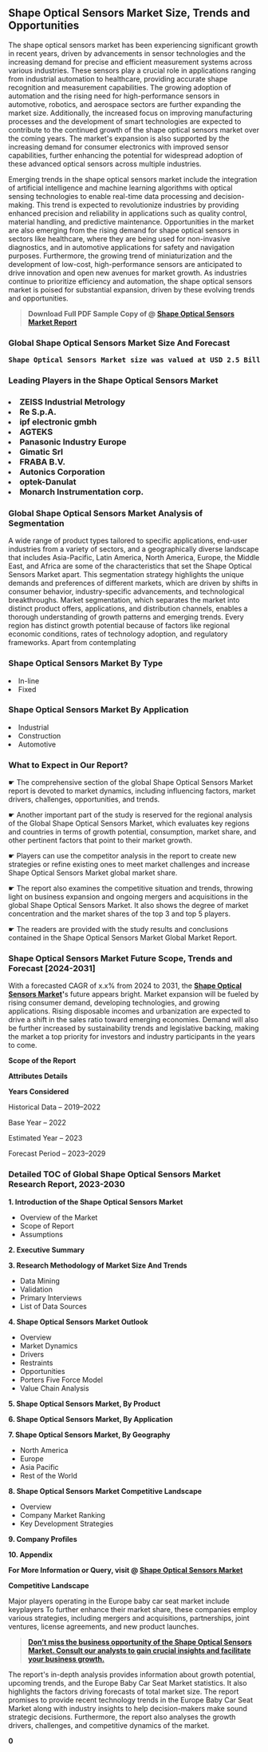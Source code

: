 <p><h2>Shape Optical Sensors Market Size, Trends and Opportunities</h2><p>The shape optical sensors market has been experiencing significant growth in recent years, driven by advancements in sensor technologies and the increasing demand for precise and efficient measurement systems across various industries. These sensors play a crucial role in applications ranging from industrial automation to healthcare, providing accurate shape recognition and measurement capabilities. The growing adoption of automation and the rising need for high-performance sensors in automotive, robotics, and aerospace sectors are further expanding the market size. Additionally, the increased focus on improving manufacturing processes and the development of smart technologies are expected to contribute to the continued growth of the shape optical sensors market over the coming years. The market's expansion is also supported by the increasing demand for consumer electronics with improved sensor capabilities, further enhancing the potential for widespread adoption of these advanced optical sensors across multiple industries.</p><p>Emerging trends in the shape optical sensors market include the integration of artificial intelligence and machine learning algorithms with optical sensing technologies to enable real-time data processing and decision-making. This trend is expected to revolutionize industries by providing enhanced precision and reliability in applications such as quality control, material handling, and predictive maintenance. Opportunities in the market are also emerging from the rising demand for shape optical sensors in sectors like healthcare, where they are being used for non-invasive diagnostics, and in automotive applications for safety and navigation purposes. Furthermore, the growing trend of miniaturization and the development of low-cost, high-performance sensors are anticipated to drive innovation and open new avenues for market growth. As industries continue to prioritize efficiency and automation, the shape optical sensors market is poised for substantial expansion, driven by these evolving trends and opportunities.</p></p><blockquote id="" class=""><strong>Download Full PDF Sample Copy of @&nbsp;<a href="https://www.verifiedmarketreports.com/download-sample/?rid=305014&utm_source=GitHub-feb&utm_medium=260" target="_blank">Shape Optical Sensors Market Report</a>&nbsp;&nbsp;</strong></blockquote><h3 id="" class=""><strong>Global&nbsp;Shape Optical Sensors Market Size And Forecast</strong></h3><pre class="reader-text-block__code-block"><strong>Shape Optical Sensors Market size was valued at USD 2.5 Billion in 2022 and is projected to reach USD 6.5 Billion by 2030, growing at a CAGR of 12.5% from 2024 to 2030.</strong></pre><h3 id="" class="">Leading Players in the&nbsp;Shape Optical Sensors Market</h3><h3 class=""></Li><Li>ZEISS Industrial Metrology</Li><Li> Re S.p.A.</Li><Li> ipf electronic gmbh</Li><Li> AGTEKS</Li><Li> Panasonic Industry Europe</Li><Li> Gimatic Srl</Li><Li> FRABA B.V.</Li><Li> Autonics Corporation</Li><Li> optek-Danulat</Li><Li> Monarch Instrumentation corp.</h3><h3 id="" class="">Global&nbsp;Shape Optical Sensors Market Analysis of Segmentation</h3><p id="" class="">A wide range of product types tailored to specific applications, end-user industries from a variety of sectors, and a geographically diverse landscape that includes Asia-Pacific, Latin America, North America, Europe, the Middle East, and Africa are some of the characteristics that set the Shape Optical Sensors Market apart. This segmentation strategy highlights the unique demands and preferences of different markets, which are driven by shifts in consumer behavior, industry-specific advancements, and technological breakthroughs. Market segmentation, which separates the market into distinct product offers, applications, and distribution channels, enables a thorough understanding of growth patterns and emerging trends. Every region has distinct growth potential because of factors like regional economic conditions, rates of technology adoption, and regulatory frameworks. Apart from contemplating</p><h3 id="" class="">Shape Optical Sensors Market&nbsp;By Type</h3><p></Li><Li>In-line</Li><Li> Fixed</p><div class="" data-test-id=""><h3 id="" class="">Shape Optical Sensors Market&nbsp;By Application</h3></div><p class=""></Li><Li>Industrial</Li><Li> Construction</Li><Li> Automotive</p><div class="" data-test-id=""><h3><span class="">What to Expect in Our Report?</span></h3></div><div class="" data-test-id=""><p><span class="">☛ The comprehensive section of the global Shape Optical Sensors Market report is devoted to market dynamics, including influencing factors, market drivers, challenges, opportunities, and trends.</span></p></div><div class="" data-test-id=""><p><span class="">☛ Another important part of the study is reserved for the regional analysis of the Global Shape Optical Sensors Market, which evaluates key regions and countries in terms of growth potential, consumption, market share, and other pertinent factors that point to their market growth.</span></p></div><div class="" data-test-id=""><p><span class="">☛ Players can use the competitor analysis in the report to create new strategies or refine existing ones to meet market challenges and increase Shape Optical Sensors Market global market share.</span></p></div><div class="" data-test-id=""><p><span class="">☛ The report also examines the competitive situation and trends, throwing light on business expansion and ongoing mergers and acquisitions in the global Shape Optical Sensors Market. It also shows the degree of market concentration and the market shares of the top 3 and top 5 players.</span></p></div><div class="" data-test-id=""><p><span class="">☛ The readers are provided with the study results and conclusions contained in the Shape Optical Sensors Market Global Market Report.</span></p></div><div class="" data-test-id=""><h3><span class="">Shape Optical Sensors Market Future Scope, Trends and Forecast [2024-2031]</span></h3></div><div class="" data-test-id=""><p><span class="">With a forecasted CAGR of x.x% from 2024 to 2031, the <strong><a href="https://www.verifiedmarketreports.com/download-sample/?rid=305014&utm_source=GitHub-feb&utm_medium=260" target="_blank">Shape Optical Sensors Market</a>'</strong>s future appears bright. Market expansion will be fueled by rising consumer demand, developing technologies, and growing applications. Rising disposable incomes and urbanization are expected to drive a shift in the sales ratio toward emerging economies. Demand will also be further increased by sustainability trends and legislative backing, making the market a top priority for investors and industry participants in the years to come.</span></p><p id="ember66" class="ember-view reader-text-block__paragraph"><strong>Scope of the Report</strong></p><p id="ember67" class="ember-view reader-text-block__paragraph"><strong>Attributes Details</strong></p><p id="ember68" class="ember-view reader-text-block__paragraph"><strong>Years Considered</strong></p><p id="ember69" class="ember-view reader-text-block__paragraph">Historical Data &ndash; 2019&ndash;2022</p><p id="ember70" class="ember-view reader-text-block__paragraph">Base Year &ndash; 2022</p><p id="ember71" class="ember-view reader-text-block__paragraph">Estimated Year &ndash; 2023</p><p id="ember72" class="ember-view reader-text-block__paragraph">Forecast Period &ndash; 2023&ndash;2029</p></div><h3 id="" class="">Detailed TOC of Global Shape Optical Sensors Market Research Report, 2023-2030</h3><p id="" class=""><strong>1. Introduction of the Shape Optical Sensors Market</strong></p><ul><li>Overview of the Market</li><li>Scope of Report</li><li>Assumptions</li></ul><p id="" class=""><strong>2. Executive Summary</strong></p><p id="" class=""><strong>3. Research Methodology of Market Size And Trends</strong></p><ul><li>Data Mining</li><li>Validation</li><li>Primary Interviews</li><li>List of Data Sources</li></ul><p id="" class=""><strong>4. Shape Optical Sensors Market Outlook</strong></p><ul><li>Overview</li><li>Market Dynamics</li><li>Drivers</li><li>Restraints</li><li>Opportunities</li><li>Porters Five Force Model</li><li>Value Chain Analysis</li></ul><p id="" class=""><strong>5. Shape Optical Sensors Market, By Product</strong></p><p id="" class=""><strong>6. Shape Optical Sensors Market, By Application</strong></p><p id="" class=""><strong>7. Shape Optical Sensors Market, By Geography</strong></p><ul><li>North America</li><li>Europe</li><li>Asia Pacific</li><li>Rest of the World</li></ul><p id="" class=""><strong>8. Shape Optical Sensors Market Competitive Landscape</strong></p><ul><li>Overview</li><li>Company Market Ranking</li><li>Key Development Strategies</li></ul><p id="" class=""><strong>9. Company Profiles</strong></p><p id="" class=""><strong>10. Appendix</strong></p><p><strong>For More Information or Query, visit&nbsp;@ <a href="https://www.verifiedmarketreports.com/product/shape-optical-sensors-market/" target="_blank">Shape Optical Sensors Market</a></strong></p><p id="ember61" class="ember-view reader-text-block__paragraph"><strong>Competitive Landscape</strong></p><p id="ember62" class="ember-view reader-text-block__paragraph">Major players operating in the Europe baby car seat market include keyplayers To further enhance their market share, these companies employ various strategies, including mergers and acquisitions, partnerships, joint ventures, license agreements, and new product launches.</p><blockquote id="ember63" class="ember-view reader-text-block__blockquote"><strong><a href="https://www.verifiedmarketreports.com/download-sample/?rid=305014&utm_source=GitHub-feb&utm_medium=260" target="_blank">Don&rsquo;t miss the business opportunity of the Shape Optical Sensors Market. Consult our analysts to gain crucial insights and facilitate your business growth.</a></strong></blockquote><p id="ember64" class="ember-view reader-text-block__paragraph">The report's in-depth analysis provides information about growth potential, upcoming trends, and the Europe Baby Car Seat Market statistics. It also highlights the factors driving forecasts of total market size. The report promises to provide recent technology trends in the Europe Baby Car Seat Market along with industry insights to help decision-makers make sound strategic decisions. Furthermore, the report also analyses the growth drivers, challenges, and competitive dynamics of the market.</p><p class="ember-view reader-text-block__paragraph"><strong>0</strong></p>
